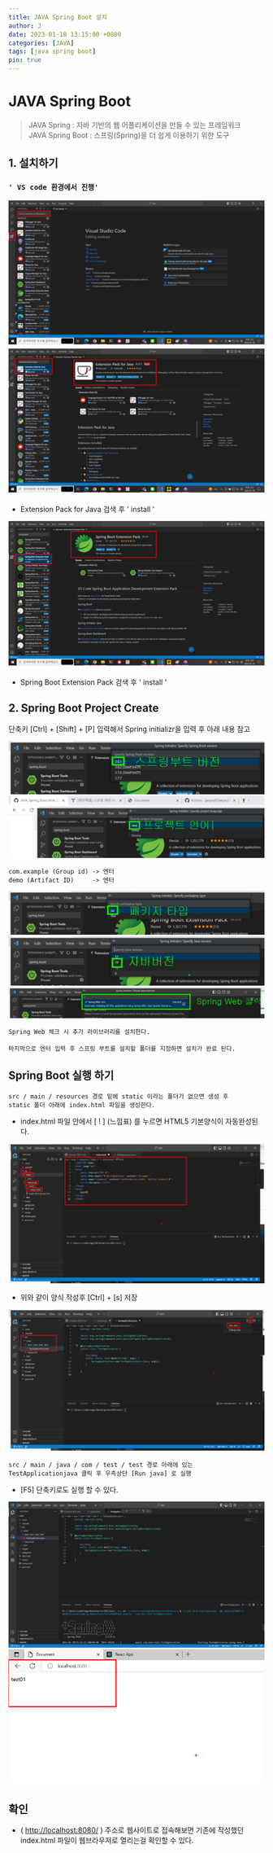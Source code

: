 ```yaml
---
title: JAVA Spring Boot 설치
author: J
date: 2023-01-10 13:15:00 +0800
categories: [JAVA]
tags: [java spring boot]
pin: true
---
```


# JAVA Spring Boot 


> JAVA Spring : 자바 기반의 웹 어플리케이션을 만들 수 있는 프레임워크   
> JAVA Spring Boot : 스프링(Spring)을 더 쉽게 이용하기 위한 도구

## 1. 설치하기

###  ` ' VS code 환경에서 진행'  `

![img](/assets/img/favicons/js01.png)
![img](/assets/img/favicons/js02.png)
- Extension Pack for Java 검색 후 ' install '

![img](/assets/img/favicons/js03.png)
- Spring Boot Extension Pack 검색 후 ' install '

## 2. Spring Boot Project Create

단축키 [Ctrl] + [Shift] + [P] 입력해서 Spring initializr을 입력 후 아래 내용 참고

![img](/assets/img/favicons/js04.png)
![img](/assets/img/favicons/js05.png)

```
com.example (Group id) -> 엔터
demo (Artifact ID)     -> 엔터
```

![img](/assets/img/favicons/js06.png)
![img](/assets/img/favicons/js07.png)
![img](/assets/img/favicons/js08.png)
```
Spring Web 체크 시 추가 라이브러리를 설치한다.

마지막으로 엔터 입력 후 스프링 부트를 설치할 폴더를 지정하면 설치가 완료 된다.
```

## Spring Boot 실행 하기

```
src / main / resources 경로 밑에 static 이라는 폴더가 없으면 생성 후 
static 폴더 아래에 index.html 파일을 생성한다.
```
- index.html 파일 안에서 [ ! ] (느낌표) 를 누르면 HTML5 기본양식이 자동완성된다. 

![img](/assets/img/favicons/js09.png)
- 위와 같이 양식 작성후 [Ctrl] + [s] 저장

![img](/assets/img/favicons/js10.png)
```
src / main / java / com / test / test 경로 아래에 있는 TestApplicationjava 클릭 후 우측상단 [Run java] 로 실행
```
- [F5] 단축키로도 실행 할 수 있다.

![img](/assets/img/favicons/js11.png)
![img](/assets/img/favicons/js12.png)

## 확인

- ( <http://localhost:8080/> ) 주소로 웹사이트로 접속해보면 기존에 작성했던 index.html 파일이 웹브라우저로 열리는걸 확인할 수 있다.